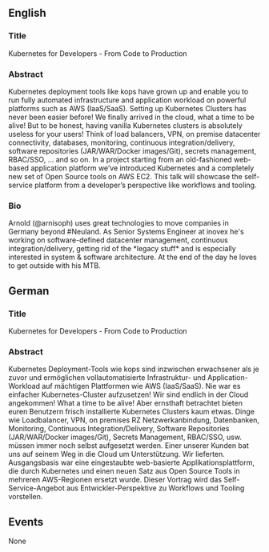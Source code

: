 ## English

### Title
Kubernetes for Developers - From Code to Production

### Abstract
Kubernetes deployment tools like kops have grown up and enable you to run fully automated infrastructure and application workload on powerful platforms such as AWS (IaaS/SaaS). Setting up Kubernetes Clusters has never been easier before! We finally arrived in the cloud, what a time to be alive!
But to be honest, having vanilla Kubernetes clusters is absolutely useless for your users! Think of load balancers, VPN, on premise datacenter connectivity, databases, monitoring, continuous integration/delivery, software repositories (JAR/WAR/Docker images/Git), secrets management, RBAC/SSO, … and so on.
In a project starting from an old-fashioned web-based application platform we’ve introduced Kubernetes and a completely new set of Open Source tools on AWS EC2.
This talk will showcase the self-service platform from a developer’s perspective like workflows and tooling.

### Bio

Arnold (@arnisoph) uses great technologies to move companies in Germany beyond #Neuland. As Senior Systems Engineer at inovex he's working on software-defined datacenter management, continuous integration/delivery, getting rid of the \*legacy stuff\* and is especially interested in system & software architecture. At the end of the day he loves to get outside with his MTB.

## German

### Title
Kubernetes for Developers - From Code to Production

### Abstract
Kubernetes Deployment-Tools wie kops sind inzwischen erwachsener als je zuvor und ermöglichen vollautomatisierte Infrastruktur- und Application-Workload auf mächtigen Plattformen wie AWS (IaaS/SaaS). Nie war es einfacher Kubernetes-Cluster aufzusetzen! Wir sind endlich in der Cloud angekommen! What a time to be alive!
Aber ernsthaft betrachtet bieten euren Benutzern frisch installierte Kubernetes Clusters kaum etwas. Dinge wie Loadbalancer, VPN, on premises RZ Netzwerkanbindung, Datenbanken, Monitoring, Continuous Integration/Delivery, Software Repositories (JAR/WAR/Docker images/Git), Secrets Management, RBAC/SSO, usw. müssen immer noch selbst aufgesetzt werden.
Einer unserer Kunden bat uns auf seinem Weg in die Cloud um Unterstützung. Wir lieferten. Ausgangsbasis war eine eingestaubte web-basierte Applikationsplattform, die durch Kubernetes und einen neuen Satz aus Open Source Tools in mehreren AWS-Regionen ersetzt wurde.
Dieser Vortrag wird das Self-Service-Angebot aus Entwickler-Perspektive zu Workflows und Tooling vorstellen.

## Events

None

